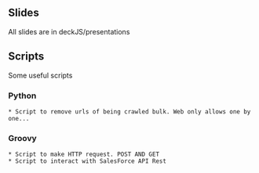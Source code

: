 
##  Slides

All slides are in deckJS/presentations

## Scripts

Some useful scripts

### Python
	* Script to remove urls of being crawled bulk. Web only allows one by one...


### Groovy
	* Script to make HTTP request. POST AND GET
	* Script to interact with SalesForce API Rest